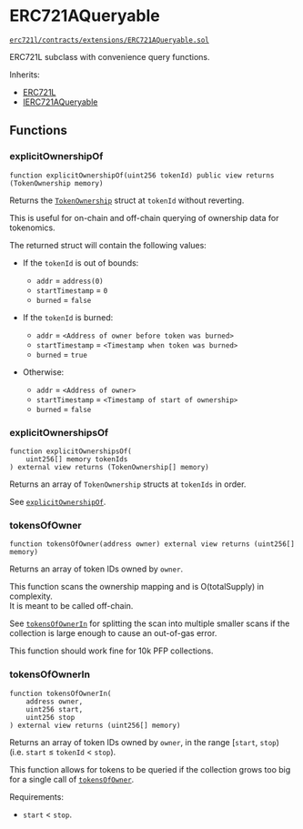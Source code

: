 # ERC721AQueryable

[`erc721l/contracts/extensions/ERC721AQueryable.sol`](https://github.com/chiru-labs/ERC721L/blob/main/contracts/extensions/ERC721AQueryable.sol)

ERC721L subclass with convenience query functions.

Inherits:

- [ERC721L](erc721l.md)
- [IERC721AQueryable](interfaces.md#ierc721aqueryable) 

## Functions

### explicitOwnershipOf

```solidity
function explicitOwnershipOf(uint256 tokenId) public view returns (TokenOwnership memory)
```

Returns the [`TokenOwnership`](erc721l.md#tokenownership) struct at `tokenId` without reverting.

This is useful for on-chain and off-chain querying of ownership data for tokenomics.

The returned struct will contain the following values:

- If the `tokenId` is out of bounds:
  - `addr` = `address(0)`
  - `startTimestamp` = `0`
  - `burned` = `false`

- If the `tokenId` is burned:
  - `addr` = `<Address of owner before token was burned>`
  - `startTimestamp` = `<Timestamp when token was burned>`
  - `burned` = `true`

- Otherwise:
  - `addr` = `<Address of owner>`
  - `startTimestamp` = `<Timestamp of start of ownership>`
  - `burned` = `false`

### explicitOwnershipsOf

```solidity
function explicitOwnershipsOf(
    uint256[] memory tokenIds
) external view returns (TokenOwnership[] memory)
```

Returns an array of `TokenOwnership` structs at `tokenIds` in order.

See [`explicitOwnershipOf`](#explicitOwnershipOf).

### tokensOfOwner

```solidity
function tokensOfOwner(address owner) external view returns (uint256[] memory)
```

Returns an array of token IDs owned by `owner`.

This function scans the ownership mapping and is O(totalSupply) in complexity.  
It is meant to be called off-chain.

See [`tokensOfOwnerIn`](#tokensOfOwnerIn) for splitting the scan into 
multiple smaller scans if the collection is large enough to 
cause an out-of-gas error. 

This function should work fine for 10k PFP collections.

### tokensOfOwnerIn

```solidity
function tokensOfOwnerIn(
    address owner,
    uint256 start,
    uint256 stop
) external view returns (uint256[] memory)
```

Returns an array of token IDs owned by `owner`,
in the range \[`start`, `stop`)  
(i.e. `start` &le; `tokenId` &lt; `stop`).

This function allows for tokens to be queried if the collection
grows too big for a single call of [`tokensOfOwner`](#tokensOfOwner).

Requirements:

- `start` < `stop`.